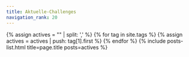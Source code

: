```yaml
---
title: Aktuelle-Challenges
navigation_rank: 20
---
```

{% assign actives = "" | split: ',' %}
{% for tag in site.tags %}
    {% assign actives = actives | push: tag[1].first %}
{% endfor %}
{% include posts-list.html title=page.title posts=actives %}
